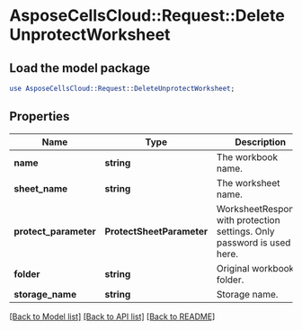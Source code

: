 # AsposeCellsCloud::Request::DeleteUnprotectWorksheet 

## Load the model package
```perl
use AsposeCellsCloud::Request::DeleteUnprotectWorksheet;
```

## Properties
Name | Type | Description | Notes
------------ | ------------- | ------------- | -------------
**name** | **string** | The workbook name. |
**sheet_name** | **string** | The worksheet name. |
**protect_parameter** | **ProtectSheetParameter** | WorksheetResponse with protection settings. Only password is used here. |
**folder** | **string** | Original workbook folder. |
**storage_name** | **string** | Storage name. |  

[[Back to Model list]](../README.md#documentation-for-requests) [[Back to API list]](../README.md#documentation-for-api-endpoints) [[Back to README]](../README.md)

